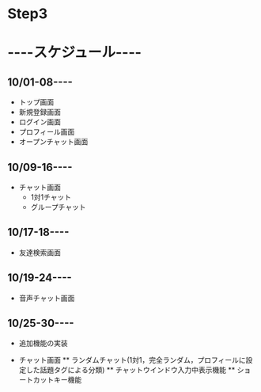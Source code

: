 # Step3 #

# ----スケジュール----
## 10/01-08----
* トップ画面
* 新規登録画面
* ログイン画面
* プロフィール画面
* オープンチャット画面

## 10/09-16----
* チャット画面
    * 1対1チャット
    * グループチャット

## 10/17-18----
* 友達検索画面

## 10/19-24----
* 音声チャット画面

## 10/25-30----
* 追加機能の実装

* チャット画面
** ランダムチャット(1対1，完全ランダム，プロフィールに設定した話題タグによる分類)
** チャットウインドウ入力中表示機能
** ショートカットキー機能